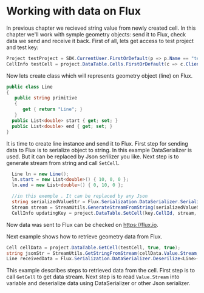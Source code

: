 # Working with data on Flux

In previous chapter we recieved string value from newly created cell. In this chapter we'll work with symple geometry objects: send it to Flux, check data we send and receive it back.
First of all, lets get access to test project and test key:

```c#
Project testProject = SDK.CurrentUser.FirstOrDefault(p => p.Name == "testProject");
CellInfo testCell = project.DataTable.Cells.FirstOrDefault(c => c.ClientMetadata.Label == "test Cell");
```

Now lets create class which will represents geometry object (line) on Flux.

```c#
public class Line
{
   public string primitive 
   {
      get { return "Line"; }
   }
  public List<double> start { get; set; }
  public List<double> end { get; set; }
}
```

It is time to create line instance and send it to Flux. First step for sending data to Flux is to serialize object to string. In this example DataSerializer is used. But it can be replaced by Json serilizer you like. Next step is to generate stream from string and call `SetCell`.

```c#
  Line ln = new Line();
  ln.start = new List<double>() { 10, 0, 0 };
  ln.end = new List<double>() { 0, 10, 0 };

  //in this exemple . It can be replaced by any Json
  string serializedValueStr = Flux.Serialization.DataSerializer.Serialize(ln);
  Stream stream = StreamUtils.GenerateStreamFromString(serializedValueStr);
  CellInfo updatingKey = project.DataTable.SetCell(key.CellId, stream, key.ClientMetadata);
```

Now data was sent to Flux can be checked on https://flux.io.

Next example shows how to retrieve geometry data from Flux.

```C#
Cell cellData = project.DataTable.GetCell(testCell, true, true);
string jsonStr = StreamUtils.GetStringFromStream(cellData.Value.Stream, cellData .Value.StreamLength);
Line receivedData = Flux.Serialization.DataSerializer.Deserilize<Line>(jsonStr);
```

This example describes steps to retrieved data from the cell. First step is to call `GetCell` to get data stream. Next step is to read `Value.Stream` into variable and deserialize data using DataSerializer or other Json serializer.